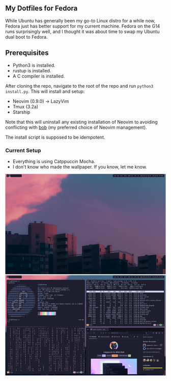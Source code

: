 ## My Dotfiles for Fedora
While Ubuntu has generally been my go-to Linux distro for a while now, Fedora just has better support for my current machine. Fedora on the G14 runs surprisingly well, and I thought it was about time to swap my Ubuntu dual boot to Fedora.

## Prerequisites
- Python3 is installed.
- rustup is installed.
- A C compiler is installed.


After cloning the repo, navigate to the root of the repo and run `python3 install.py`. This will install and setup:
- Neovim (0.9.0) -> LazyVim
- Tmux (3.2a)
- Starship

Note that this will uninstall any existing installation of Neovim to avoiding conflicting with [bob](https://github.com/MordechaiHadad/bob) (my preferred choice of Neovim management).

The install script is supposed to be idempotent.


### Current Setup
- Everything is using Catppuccin Mocha.
- I don't know who made the wallpaper. If you know, let me know.

![desktop](desktop.png)
![term](dotfiles-main.png)


